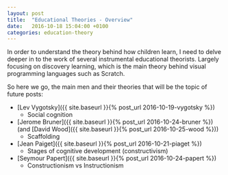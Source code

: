 ```yaml
---
layout: post
title:  "Educational Theories - Overview"
date:   2016-10-18 15:04:00 +0100
categories: education-theory
---
```


In order to understand the theory behind how children learn, I need to delve
deeper in to the work of several instrumental educational theorists. Largely focusing on discovery
learning, which is the main theory behind visual programming languages such as Scratch.

So here we go, the main men and their theories that will be the topic of future posts:

- [Lev Vygotsky]({{ site.baseurl }}{% post_url 2016-10-19-vygotsky %})
    - Social cognition
- [Jerome Bruner]({{ site.baseurl }}{% post_url 2016-10-24-bruner %}) (and [David Wood]({{ site.baseurl }}{% post_url 2016-10-25-wood %}))
    - Scaffolding
- [Jean Paiget]({{ site.baseurl }}{% post_url 2016-10-21-piaget %})
    - Stages of cognitive development (constructivism)
- [Seymour Papert]({{ site.baseurl }}{% post_url 2016-10-24-papert %})
    - Constructionism vs Instructionism
